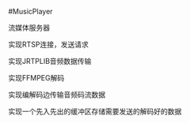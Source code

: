 #MusicPlayer

流媒体服务器

实现RTSP连接，发送请求

实现JRTPLIB音频数据传输

实现FFMPEG解码

实现编解码边传输音频码流数据

实现一个先入先出的缓冲区存储需要发送的解码好的数据
